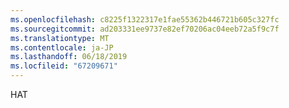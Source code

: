 ```yaml
---
ms.openlocfilehash: c8225f1322317e1fae55362b446721b605c327fc
ms.sourcegitcommit: ad203331ee9737e82ef70206ac04eeb72a5f9c7f
ms.translationtype: MT
ms.contentlocale: ja-JP
ms.lasthandoff: 06/18/2019
ms.locfileid: "67209671"
---
```

HAT